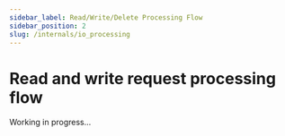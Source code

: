 ```yaml
---
sidebar_label: Read/Write/Delete Processing Flow
sidebar_position: 2
slug: /internals/io_processing
---
```

# Read and write request processing flow

Working in progress...

